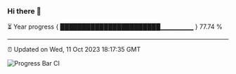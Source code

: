 ### Hi there 👋

⏳ Year progress { ███████████████████████▁▁▁▁▁▁▁ } 77.74 %

---

⏰ Updated on Wed, 11 Oct 2023 18:17:35 GMT

![Progress Bar CI](https://github.com/liununu/liununu/workflows/Progress%20Bar%20CI/badge.svg)
